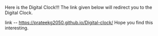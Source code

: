  Here is the Digital Clock!!!
 The link given below will redirect you to the Digital Clock. 

link -- https://prateekg2050.github.io/Digital-clock/
Hope you find this interesting. 

